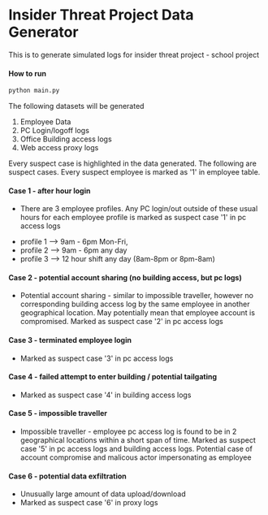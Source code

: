 # Insider Threat Project Data Generator
This is to generate simulated logs for insider threat project - school project

#### How to run

```python
python main.py
```

The following datasets will be generated
1. Employee Data
2. PC Login/logoff logs
3. Office Building access logs
4. Web access proxy logs

Every suspect case is highlighted in the data generated. The following are suspect cases. Every suspect employee is marked as '1' in employee table.
#### Case 1 - after hour login
* There are 3 employee profiles. Any PC login/out outside of these usual hours for each employee profile is marked as suspect case '1' in pc access logs
- profile 1 --> 9am - 6pm Mon-Fri, 
- profile 2 --> 9am - 6pm any day 
- profile 3 --> 12 hour shift any day (8am-8pm or 8pm-8am)

#### Case 2 - potential account sharing (no building access, but pc logs)
* Potential account sharing - similar to impossible traveller, however no corresponding building access log by the same employee in another geographical location. May potentially mean that employee account is compromised. Marked as suspect case '2' in pc access logs

#### Case 3 - terminated employee login
* Marked as suspect case '3' in pc access logs

#### Case 4 - failed attempt to enter building / potential tailgating
* Marked as suspect case '4' in building access logs

#### Case 5 - impossible traveller
* Impossible traveller - employee pc access log is found to be in 2 geographical locations within a short span of time. Marked as suspect case '5' in pc access logs and building access logs. Potential case of account compromise and malicous actor impersonating as employee

#### Case 6 - potential data exfiltration
* Unusually large amount of data upload/download 
* Marked as suspect case '6' in proxy logs




